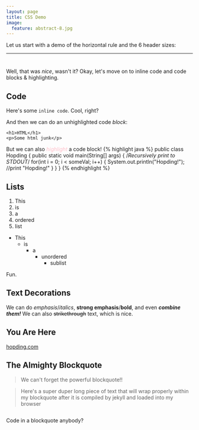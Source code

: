 ```yaml
---
layout: page
title: CSS Demo
image:
  feature: abstract-8.jpg
---
```


Let us start with a demo of the horizontal rule and the 6 header sizes:

---

# <h1>

## <h2>

### <h3>

#### <h4>

##### <h5>

###### <h6>

Well, that was *nice*, wasn't it? Okay, let's move on to inline code and code blocks & highlighting.

## Code
Here's some `inline code`. Cool, right?

And then we can do an unhighlighted code *block*:

```
<h1>HTML</h1>
<p>Some html junk</p>
```
But we can also <font color='pink'><i>highlight</i></font> a code block!
{% highlight java %}
public class Hopding {
  public static void main(String[] args) {
    /*Recursively print to STDOUT*/
    for(int i = 0; i < someVal; i++) {
	     System.out.println("Hopding!"); //print "Hopding!"
	  }
  }
}
{% endhighlight %}

## Lists
1. This
1. is
1. a
1. ordered
1. list

* This
  * is
    * a
      * unordered
        * sublist

Fun.

## Text Decorations
We can do *emphasis*/_italics_, **strong emphasis**/__bold__, and even **_combine them!_**
We can also ~~strikethrough~~ text, which is nice.

## You Are Here
[hopding.com](http://hopding.com/)

## The Almighty Blockquote
> We can't forget the powerful blockquote!!

> Here's a super duper long piece of text that will wrap properly within my blockquote after it is compiled by jekyll and loaded into my browser

>```
 Code
 in
 a
 blockquote
 anybody?
```
